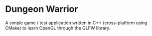 # Dungeon Warrior

A simple game / test application written in C++ (cross-platform using CMake) to learn OpenGL through the GLFW library.
